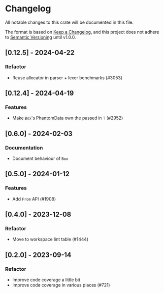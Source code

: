 # Changelog

All notable changes to this crate will be documented in this file.

The format is based on [Keep a Changelog](https://keepachangelog.com/en/1.0.0/),
and this project does not adhere to [Semantic Versioning](https://semver.org/spec/v2.0.0.html) until v1.0.0.

## [0.12.5] - 2024-04-22

### Refactor

- Reuse allocator in parser + lexer benchmarks (#3053)

## [0.12.4] - 2024-04-19

### Features

- Make `Box`'s PhantomData own the passed in `T` (#2952)

## [0.6.0] - 2024-02-03

### Documentation

- Document behaviour of `Box`

## [0.5.0] - 2024-01-12

### Features

- Add `From` API (#1908)

## [0.4.0] - 2023-12-08

### Refactor

- Move to workspace lint table (#1444)

## [0.2.0] - 2023-09-14

### Refactor

- Improve code coverage a little bit
- Improve code coverage in various places (#721)

